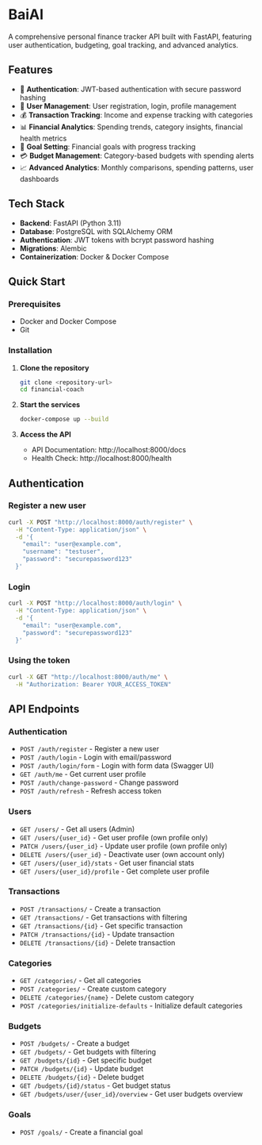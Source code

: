 # BaiAI

A comprehensive personal finance tracker API built with FastAPI, featuring user authentication, budgeting, goal tracking, and advanced analytics.

## Features

- 🔐 **Authentication**: JWT-based authentication with secure password hashing
- 👤 **User Management**: User registration, login, profile management
- 💰 **Transaction Tracking**: Income and expense tracking with categories
- 📊 **Financial Analytics**: Spending trends, category insights, financial health metrics
- 🎯 **Goal Setting**: Financial goals with progress tracking
- 💳 **Budget Management**: Category-based budgets with spending alerts
- 📈 **Advanced Analytics**: Monthly comparisons, spending patterns, user dashboards

## Tech Stack

- **Backend**: FastAPI (Python 3.11)
- **Database**: PostgreSQL with SQLAlchemy ORM
- **Authentication**: JWT tokens with bcrypt password hashing
- **Migrations**: Alembic
- **Containerization**: Docker & Docker Compose

## Quick Start

### Prerequisites

- Docker and Docker Compose
- Git

### Installation

1. **Clone the repository**
   ```bash
   git clone <repository-url>
   cd financial-coach
   ```

2. **Start the services**
   ```bash
   docker-compose up --build
   ```

3. **Access the API**
   - API Documentation: http://localhost:8000/docs
   - Health Check: http://localhost:8000/health

## Authentication

### Register a new user
```bash
curl -X POST "http://localhost:8000/auth/register" \
  -H "Content-Type: application/json" \
  -d '{
    "email": "user@example.com",
    "username": "testuser",
    "password": "securepassword123"
  }'
```

### Login
```bash
curl -X POST "http://localhost:8000/auth/login" \
  -H "Content-Type: application/json" \
  -d '{
    "email": "user@example.com",
    "password": "securepassword123"
  }'
```

### Using the token
```bash
curl -X GET "http://localhost:8000/auth/me" \
  -H "Authorization: Bearer YOUR_ACCESS_TOKEN"
```

## API Endpoints

### Authentication
- `POST /auth/register` - Register a new user
- `POST /auth/login` - Login with email/password
- `POST /auth/login/form` - Login with form data (Swagger UI)
- `GET /auth/me` - Get current user profile
- `POST /auth/change-password` - Change password
- `POST /auth/refresh` - Refresh access token

### Users
- `GET /users/` - Get all users (Admin)
- `GET /users/{user_id}` - Get user profile (own profile only)
- `PATCH /users/{user_id}` - Update user profile (own profile only)
- `DELETE /users/{user_id}` - Deactivate user (own account only)
- `GET /users/{user_id}/stats` - Get user financial stats
- `GET /users/{user_id}/profile` - Get complete user profile

### Transactions
- `POST /transactions/` - Create a transaction
- `GET /transactions/` - Get transactions with filtering
- `GET /transactions/{id}` - Get specific transaction
- `PATCH /transactions/{id}` - Update transaction
- `DELETE /transactions/{id}` - Delete transaction

### Categories
- `GET /categories/` - Get all categories
- `POST /categories/` - Create custom category
- `DELETE /categories/{name}` - Delete custom category
- `POST /categories/initialize-defaults` - Initialize default categories

### Budgets
- `POST /budgets/` - Create a budget
- `GET /budgets/` - Get budgets with filtering
- `GET /budgets/{id}` - Get specific budget
- `PATCH /budgets/{id}` - Update budget
- `DELETE /budgets/{id}` - Delete budget
- `GET /budgets/{id}/status` - Get budget status
- `GET /budgets/user/{user_id}/overview` - Get user budgets overview

### Goals
- `POST /goals/` - Create a financial goal
